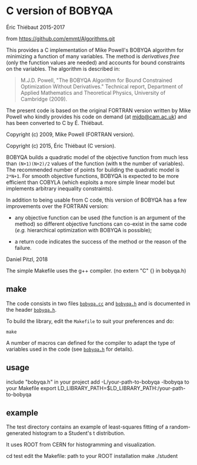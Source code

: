 # C version of BOBYQA

Éric Thiébaut 2015-2017 

from https://github.com/emmt/Algorithms.git

This provides a C implementation of Mike Powell's BOBYQA algorithm for
minimizing a function of many variables.  The method is *derivatives free*
(only the function values are needed) and accounts for bound constraints on
the variables.  The algorithm is described in:

>  M.J.D. Powell, "The BOBYQA Algorithm for Bound Constrained Optimization
>  Without Derivatives."  Technical report, Department of Applied Mathematics
>  and Theoretical Physics, University of Cambridge (2009).

The present code is based on the original FORTRAN version written by Mike
Powell who kindly provides his code on demand (at mjdp@cam.ac.uk) and has
been converted to C by É. Thiébaut.

Copyright (c) 2009, Mike Powell (FORTRAN version).

Copyright (c) 2015, Éric Thiébaut (C version).

BOBYQA builds a quadratic model of the objective function from much less than
`(N+1)(N+2)/2` values of the function (with `N` the number of variables).  The
recommended number of points for building the quadratic model is `2*N+1`.  For
smooth objective functions, BOBYQA is expected to be more efficient than COBYLA
(which exploits a more simple linear model but implements arbitrary inequality
constraints).

In addition to being usable from C code, this version of BOBYQA has a few
improvements over the FORTRAN version:

* any objective function can be used (the function is an argument of the
  method) so different objective functions can co-exist in the same code
  (*e.g.* hierarchical optimization with BOBYQA is possible);

* a return code indicates the success of the method or the reason of the
  failure.

Daniel Pitzl, 2018

The simple Makefile uses the g++ compiler.
(no extern "C" {} in bobyqa.h)

## make

The code consists in two files [`bobyqa.cc`](./bobyqa.cc) and [`bobyqa.h`](./bobyqa.h)
and is documented in the header [`bobyqa.h`](./bobyqa.h).

To build the library, edit the `Makefile` to suit your preferences and do:
```
make
```

A number of macros can defined for the compiler to adapt the type of variables
used in the code (see [`bobyqa.h`](./bobyqa.h) for details).

## usage

include "bobyqa.h" in your project
add -L/your-path-to-bobyqa -lbobyqa to your Makefile
export LD_LIBRARY_PATH=$LD_LIBRARY_PATH:/your-path-to-bobyqa

## example

The test directory contains an example of least-squares fitting
of a random-generated histogram to a Student's t distribution.

It uses ROOT from CERN for histogramming and visualization.

cd test
edit the Makefile: path to your ROOT installation
make
./student
